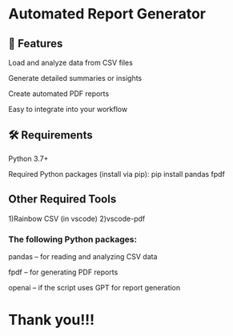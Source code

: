 <h1>Automated Report Generator</h1>

<h2>🚀 Features</h2>
Load and analyze data from CSV files

Generate detailed summaries or insights

Create automated PDF reports

Easy to integrate into your workflow

<h2>🛠️ Requirements</h2>
Python 3.7+

Required Python packages (install via pip):
pip install pandas fpdf 

<h2>Other Required Tools</h2>
1)Rainbow CSV (in vscode)
2)vscode-pdf

<h3>The following Python packages:</h3>

pandas – for reading and analyzing CSV data

fpdf – for generating PDF reports

openai – if the script uses GPT for report generation


<h1>Thank you!!!</h1>

